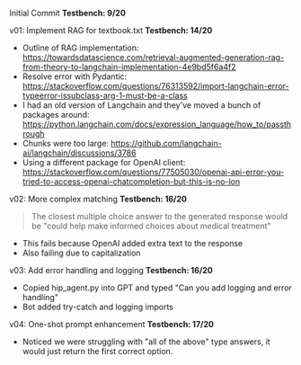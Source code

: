 Initial Commit
**Testbench: 9/20**

v01: Implement RAG for textbook.txt
**Testbench: 14/20**
- Outline of RAG implementation: https://towardsdatascience.com/retrieval-augmented-generation-rag-from-theory-to-langchain-implementation-4e9bd5f6a4f2
- Resolve error with Pydantic: https://stackoverflow.com/questions/76313592/import-langchain-error-typeerror-issubclass-arg-1-must-be-a-class
- I had an old version of Langchain and they've moved a bunch of packages around: https://python.langchain.com/docs/expression_language/how_to/passthrough
- Chunks were too large: https://github.com/langchain-ai/langchain/discussions/3786
- Using a different package for OpenAI client: https://stackoverflow.com/questions/77505030/openai-api-error-you-tried-to-access-openai-chatcompletion-but-this-is-no-lon

v02: More complex matching
**Testbench: 16/20**
> The closest multiple choice answer to the generated response would be "could help make informed choices about medical treatment"
- This fails because OpenAI added extra text to the response
- Also failing due to capitalization

v03: Add error handling and logging
**Testbench: 16/20**
- Copied hip_agent.py into GPT and typed "Can you add logging and error handling"
- Bot added try-catch and logging imports

v04: One-shot prompt enhancement
**Testbench: 17/20**
- Noticed we were struggling with "all of the above" type answers, it would just return the first correct option.
